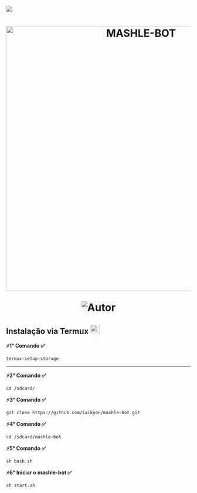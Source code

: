 <img src="https://readme-typing-svg.herokuapp.com/?font=mono&size=30&duration=4000&color=e2e1e8&center=falso&vCenter=falso&lines=>+𝐌𝐀𝐒𝐇𝐋𝐄-𝐁𝐎𝐓">

<h1 align="center">
<p>
<img src= "https://telegra.ph/file/46a5f2dbd16d456d6fd86.jpg" alt="MASHLE-BOT" width="720">
</p>

<p align="center">
<img title="Autor" src="https://img.shields.io/badge/Autor-@Saikyon-orange.svg?style=for-the-badge&logo=github"></a>
</p>

## Instalação via Termux  <img src="https://user-images.githubusercontent.com/108157095/182052725-6568419a-6a9f-490a-85ea-90b94af694fe.png" height="25px">
**⚡1° Comando ✅**
```
termux-setup-storage
```
---------------------------

**⚡2° Comando ✅**
```
cd /sdcard/
```
**⚡3° Comando ✅**
```
git clone https://github.com/Saikyon/mashle-bot.git
```
**⚡4° Comando ✅**
```
cd /sdcard/mashle-bot
```
**⚡5° Comando ✅**
```
sh bash.sh
```
**⚡6° Iniciar o mashle-bot ✅**
```
sh start.sh
```     






